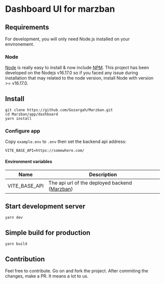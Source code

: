 # Dashboard UI for marzban

## Requirements

For development, you will only need Node.js installed on your environement.

### Node

[Node](http://nodejs.org/) is really easy to install & now include [NPM](https://npmjs.org/).
This project has been developed on the Nodejs v16.17.0 so if you faced any issue during installation that may related to the node version, install Node with version >= v16.17.0.

## Install

    git clone https://github.com/Gozargah/Marzban.git
    cd Marzban/app/dashboard
    yarn install

### Configure app

Copy `example.env` to `.env` then set the backend api address:

    VITE_BASE_API=https://somewhere.com/

#### Environment variables

| Name          | Description                                                                          |
| ------------- | ------------------------------------------------------------------------------------ |
| VITE_BASE_API | The api url of the deployed backend ([Marzban](https://github.com/gozargah/Marzban)) |

## Start development server

    yarn dev

## Simple build for production

    yarn build

## Contribution

Feel free to contribute. Go on and fork the project. After commiting the changes, make a PR. It means a lot to us.
